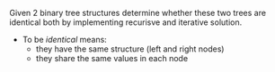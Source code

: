Given 2 binary tree structures determine whether these two trees are identical both by implementing recurisve and iterative solution.
- To be *identical* means: 
    - they have the same structure (left and right nodes)
    - they share the same values in each node

